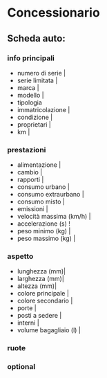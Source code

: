 <!-- 
Modellizzare la struttura di una tabella per memorizzare tutti i dati riguardanti delle auto usate messe in vendita da un concessionario
Come fatto stamattina in classe potete fare un file di testo e scrivre la struttura li. 
-->

# Concessionario

## Scheda auto:

### __info principali__
* numero di serie |
* serie limitata |
* marca |
* modello |
* tipologia
* immatricolazione |
* condizione |
* proprietari |
* km |

### __prestazioni__
* alimentazione |
* cambio |
* rapporti |
* consumo urbano |
* consumo extraurbano |
* consumo misto |
* emissioni |
* velocità massima (km/h) |
* accelerazione (s) !
* peso minimo (kg) |
* peso massimo (kg) |

### __aspetto__
* lunghezza (mm)|
* larghezza (mm)|
* altezza (mm)|
* colore principale |
* colore secondario |
* porte |
* posti a sedere |
* interni |
* volume bagagliaio (l) |


### __ruote__

### __optional__




